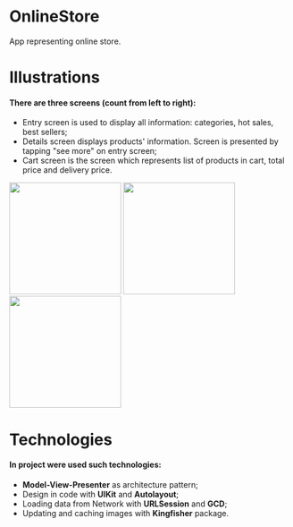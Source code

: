# OnlineStore
App representing online store.

# Illustrations
#### There are three screens (count from left to right):
- Entry screen is used to display all information: categories, hot sales, best sellers;
- Details screen displays products' information. Screen is presented by tapping "see more" on entry screen;
- Cart screen is the screen which represents list of products in cart, total price and delivery price.
<p float="center">
 <img src="https://user-images.githubusercontent.com/31551241/188384892-7259441e-718a-4eb7-8470-45a466f0c4ce.png" width="200" />
 <img src="https://user-images.githubusercontent.com/31551241/188384912-5b9ee7b7-6121-4c07-a754-aeb1d81ff552.png" width="200" /> 
 <img src="https://user-images.githubusercontent.com/31551241/188384926-d26c7d31-e163-40d3-b435-3d1c03f364ef.png" width="200" />
</p>

# Technologies
#### In project were used such technologies:
- **Model-View-Presenter** as architecture pattern;
- Design in code with **UIKit** and **Autolayout**;
- Loading data from Network with **URLSession** and **GCD**;
- Updating and caching images with **Kingfisher** package.
